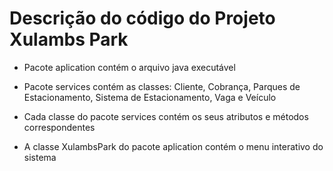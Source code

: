 # Descrição do código do Projeto Xulambs Park

* Pacote aplication contém o arquivo java executável

* Pacote services contém as classes: Cliente, Cobrança, Parques de Estacionamento, Sistema de Estacionamento, Vaga e Veículo

* Cada classe do pacote services contém os seus atributos e métodos correspondentes

* A classe XulambsPark do pacote aplication contém o menu interativo do sistema
